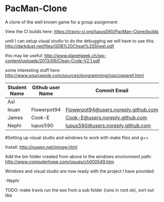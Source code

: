 # PacMan-Clone
A clone of the well known game for a group assignment

View the CI builds here: https://travis-ci.org/lupus590/PacMan-Clone/builds

until I can setup visual studio to do the debugging we will have to use this: http://darkdust.net/files/GDB%20Cheat%20Sheet.pdf

this may be useful: http://www.planetgeek.ch/wp-content/uploads/2013/06/Clean-Code-V2.1.pdf

some interesting stuff here: http://www.sourcepole.com/sources/programming/cpp/cppqref.html

Student Name|Github user Name|Commit Email
------------|----------------|------------
Axl|<Account name here>|<email here>
Ieuan|Flowerpot94|Flowerpot94@users.noreply.github.com
James|Cook-E|Cook-E@users.noreply.github.com 
Nephi|lupus590|lupus590@users.noreply.github.com


#Setting up visual studio and windows to work with make files and g++

Install: http://nuwen.net/mingw.html

Add the bin folder created from above to the windows environment path: http://www.computerhope.com/issues/ch000549.htm

Windows and visual studio are now ready with the project I have provided

-Nephi

TODO: make travis run the exe from a sub folder (runs in root ok), sort out libs
